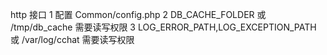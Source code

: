 http 接口
1 配置 Common/config.php
2 DB_CACHE_FOLDER 或 /tmp/db_cache 需要读写权限
3 LOG_ERROR_PATH,LOG_EXCEPTION_PATH  或 /var/log/cchat  需要读写权限
